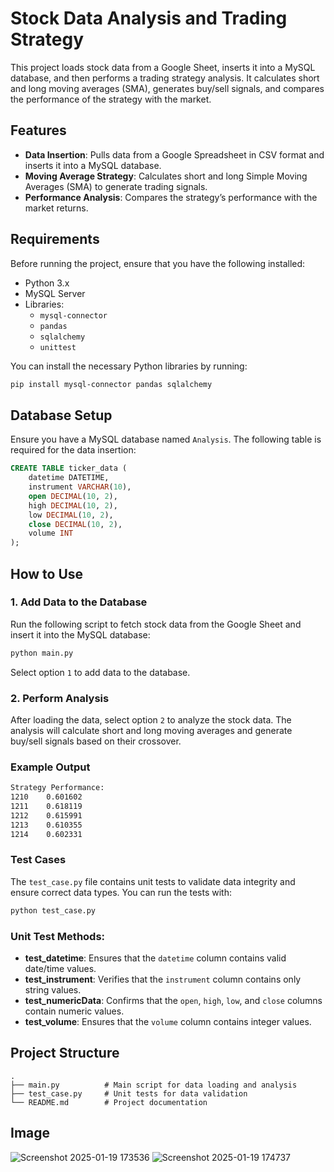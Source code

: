 # Stock Data Analysis and Trading Strategy

This project loads stock data from a Google Sheet, inserts it into a MySQL database, and then performs a trading strategy analysis. It calculates short and long moving averages (SMA), generates buy/sell signals, and compares the performance of the strategy with the market.

## Features

- **Data Insertion**: Pulls data from a Google Spreadsheet in CSV format and inserts it into a MySQL database.
- **Moving Average Strategy**: Calculates short and long Simple Moving Averages (SMA) to generate trading signals.
- **Performance Analysis**: Compares the strategy’s performance with the market returns.

## Requirements

Before running the project, ensure that you have the following installed:

- Python 3.x
- MySQL Server
- Libraries:
  - `mysql-connector`
  - `pandas`
  - `sqlalchemy`
  - `unittest`

You can install the necessary Python libraries by running:

```bash
pip install mysql-connector pandas sqlalchemy
```

## Database Setup

Ensure you have a MySQL database named `Analysis`. The following table is required for the data insertion:

```sql
CREATE TABLE ticker_data (
    datetime DATETIME,
    instrument VARCHAR(10),
    open DECIMAL(10, 2),
    high DECIMAL(10, 2),
    low DECIMAL(10, 2),
    close DECIMAL(10, 2),
    volume INT
);
```

## How to Use

### 1. Add Data to the Database

Run the following script to fetch stock data from the Google Sheet and insert it into the MySQL database:

```bash
python main.py
```

Select option `1` to add data to the database.

### 2. Perform Analysis

After loading the data, select option `2` to analyze the stock data. The analysis will calculate short and long moving averages and generate buy/sell signals based on their crossover.

### Example Output

```bash
Strategy Performance:
1210    0.601602
1211    0.618119
1212    0.615991
1213    0.610355
1214    0.602331
```

### Test Cases

The `test_case.py` file contains unit tests to validate data integrity and ensure correct data types. You can run the tests with:

```bash
python test_case.py
```

### Unit Test Methods:

- **test_datetime**: Ensures that the `datetime` column contains valid date/time values.
- **test_instrument**: Verifies that the `instrument` column contains only string values.
- **test_numericData**: Confirms that the `open`, `high`, `low`, and `close` columns contain numeric values.
- **test_volume**: Ensures that the `volume` column contains integer values.

## Project Structure

```
.
├── main.py          # Main script for data loading and analysis
├── test_case.py     # Unit tests for data validation
└── README.md        # Project documentation
```
## Image 
![Screenshot 2025-01-19 173536](https://github.com/user-attachments/assets/90af3a85-1d3d-453c-b426-2dfbab55e8ba)
![Screenshot 2025-01-19 174737](https://github.com/user-attachments/assets/8d0a46ac-a28b-4aac-98da-79b91ad1f528)
